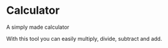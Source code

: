 # Calculator
A simply made calculator

With this tool you can easily multiply, divide, subtract and add.